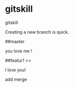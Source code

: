 # gitskill
gitskill

Creating a new branch is quick.

##master

you love me !

##featur1 >>

I love you!

add merge
